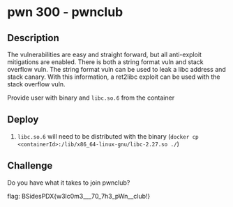 # pwn 300 - pwnclub

## Description

The vulnerabilities are easy and straight forward, but all anti-exploit mitigations are enabled.  There is both a string format vuln and stack overflow vuln.  The string format vuln can be used to leak a libc address and stack canary.  With this information, a ret2libc exploit can be used with the stack overflow vuln.

Provide user with binary and `libc.so.6` from the container

## Deploy

1. `libc.so.6` will need to be distributed with the binary (`docker cp <containerId>:/lib/x86_64-linux-gnu/libc-2.27.so ./`)

## Challenge

Do you have what it takes to join pwnclub?

flag: BSidesPDX{w3lc0m3___70_7h3_pWn__club!}
